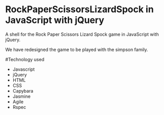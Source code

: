 RockPaperScissorsLizardSpock in JavaScript with jQuery
========================================================

A shell for the Rock Paper Scissors Lizard Spock game in JavaScript with jQuery.

We have redesigned the game to be played with the simpson family. 

#Technology used
- Javascript
- jQuery
- HTML
- CSS
- Capybara
- Jasmine
- Agile
- Rspec
